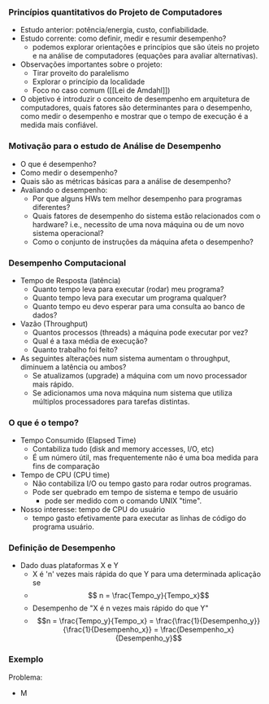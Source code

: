 ### Princípios quantitativos do Projeto de Computadores
- Estudo anterior: potência/energia, custo, confiabilidade.
- Estudo corrente: como definir, medir e resumir desempenho?
	- podemos explorar orientações e princípios que são úteis no projeto e na análise de computadores (equações para avaliar alternativas).
- Observações importantes sobre o projeto:
	- Tirar proveito do paralelismo
	- Explorar o princípio da localidade
	- Foco no caso comum ([[Lei de Amdahl]])
- O objetivo é introduzir o conceito de desempenho em arquitetura de computadores, quais fatores são determinantes para o desempenho, como medir o desempenho e mostrar que o tempo de execução é a medida mais confiável.

### Motivação para o estudo de Análise de Desempenho
- O que é desempenho?
- Como medir o desempenho?
- Quais são as métricas básicas para a análise de desempenho?
- Avaliando o desempenho:
	- Por que alguns HWs tem melhor desempenho para programas diferentes?
	- Quais fatores de desempenho do sistema estão relacionados com o hardware? i.e., necessito de uma nova máquina ou de um novo sistema operacional?
	- Como o conjunto de instruções da máquina afeta o desempenho?

### Desempenho Computacional
- Tempo de Resposta (latência)
	- Quanto tempo leva para executar (rodar) meu programa?
	- Quanto tempo leva para executar um programa qualquer?
	- Quanto tempo eu devo esperar para uma consulta ao banco de dados?
- Vazão (Throughput)
	- Quantos processos (threads) a máquina pode executar por vez?
	- Qual é a taxa média de execução?
	- Quanto trabalho foi feito?
- As seguintes alterações num sistema aumentam o throughput, diminuem a latência ou ambos?
	- Se atualizamos (upgrade) a máquina com um novo processador mais rápido.
	- Se adicionamos uma nova máquina num sistema que utiliza múltiplos processadores para tarefas distintas.

### O que é o tempo?
- Tempo Consumido (Elapsed Time)
	- Contabiliza tudo (disk and memory accesses, I/O, etc)
	- É um número útil, mas frequentemente não é uma boa medida para fins de comparação
- Tempo de CPU (CPU time)
	- Não contabiliza I/O ou tempo gasto para rodar outros programas.
	- Pode ser quebrado em tempo de sistema e tempo de usuário
		- pode ser medido com o comando UNIX "time".
- Nosso interesse: tempo de CPU do usuário
	- tempo gasto efetivamente para executar as linhas de código do programa usuário.

### Definição de Desempenho
- Dado duas plataformas X e Y
	- X é 'n' vezes mais rápida do que Y para uma determinada aplicação se
	- $$ n = \frac{Tempo_y}{Tempo_x}$$
	- Desempenho de "X é n vezes mais rápido do que Y"
	- $$n = \frac{Tempo_y}{Tempo_x} = \frac{\frac{1}{Desempenho_y}}{\frac{1}{Desempenho_x}} = \frac{Desempenho_x}{Desempenho_y}$$

### Exemplo

Problema:

- M